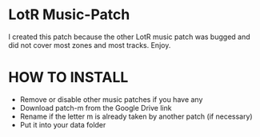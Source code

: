 # LotR Music-Patch
I created this patch because the other LotR music patch was bugged and did not cover most zones and most tracks. Enjoy.


# HOW TO INSTALL
- Remove or disable other music patches if you have any
- Download patch-m from the Google Drive link
- Rename if the letter m is already taken by another patch (if necessary)
- Put it into your data folder

